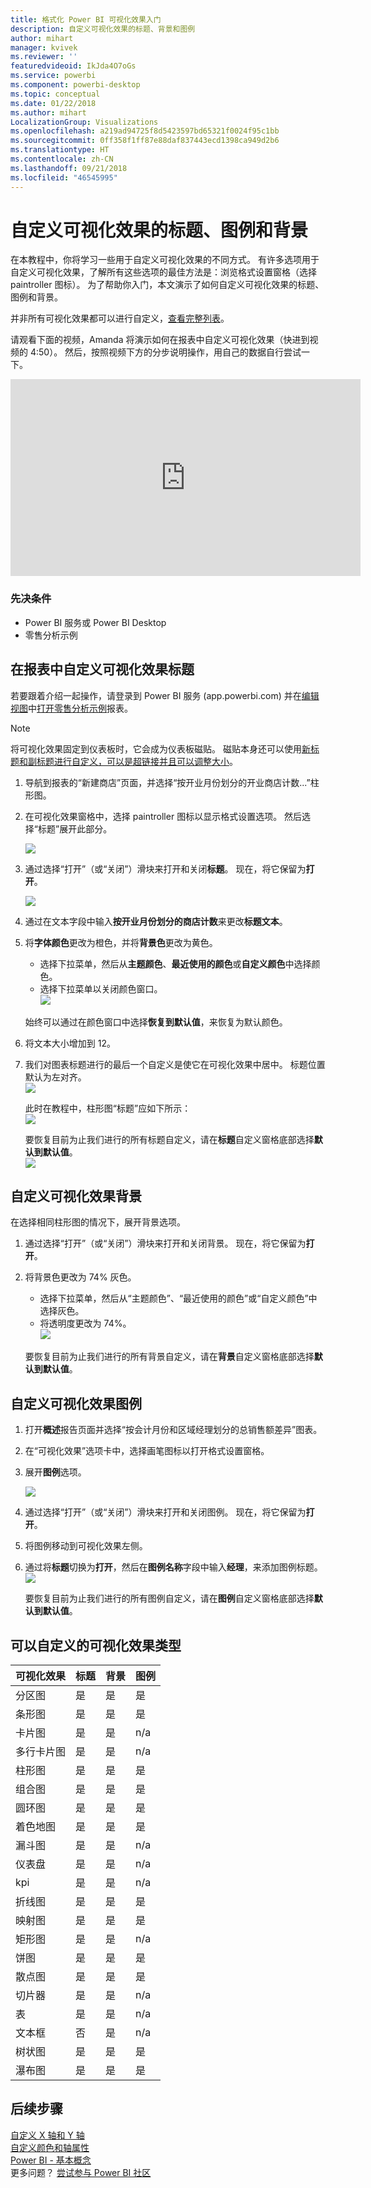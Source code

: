 ```yaml
---
title: 格式化 Power BI 可视化效果入门
description: 自定义可视化效果的标题、背景和图例
author: mihart
manager: kvivek
ms.reviewer: ''
featuredvideoid: IkJda4O7oGs
ms.service: powerbi
ms.component: powerbi-desktop
ms.topic: conceptual
ms.date: 01/22/2018
ms.author: mihart
LocalizationGroup: Visualizations
ms.openlocfilehash: a219ad94725f8d5423597bd65321f0024f95c1bb
ms.sourcegitcommit: 0ff358f1ff87e88daf837443ecd1398ca949d2b6
ms.translationtype: HT
ms.contentlocale: zh-CN
ms.lasthandoff: 09/21/2018
ms.locfileid: "46545995"
---
```

# <a name="customize-visualization-titles-legends-and-backgrounds"></a>自定义可视化效果的标题、图例和背景
在本教程中，你将学习一些用于自定义可视化效果的不同方式。   有许多选项用于自定义可视化效果，了解所有这些选项的最佳方法是：浏览格式设置窗格（选择 paintroller 图标）。  为了帮助你入门，本文演示了如何自定义可视化效果的标题、图例和背景。  

并非所有可视化效果都可以进行自定义，[查看完整列表](#list)。  

请观看下面的视频，Amanda 将演示如何在报表中自定义可视化效果（快进到视频的 4:50）。 然后，按照视频下方的分步说明操作，用自己的数据自行尝试一下。

<iframe width="560" height="315" src="https://www.youtube.com/embed/IkJda4O7oGs" frameborder="0" allowfullscreen></iframe>

### <a name="prerequisites"></a>先决条件
- Power BI 服务或 Power BI Desktop
- 零售分析示例

## <a name="customize-visualization-titles-in-reports"></a>在报表中自定义可视化效果标题
若要跟着介绍一起操作，请登录到 Power BI 服务 (app.powerbi.com) 并在[编辑视图](../service-interact-with-a-report-in-editing-view.md)中[打开零售分析示例](../sample-datasets.md)报表。

> [!NOTE]
> 将可视化效果固定到仪表板时，它会成为仪表板磁贴。  磁贴本身还可以使用[新标题和副标题进行自定义，可以是超链接并且可以调整大小](../service-dashboard-edit-tile.md)。
> 
> 

1. 导航到报表的“新建商店”页面，并选择“按开业月份划分的开业商店计数...”柱形图。
2. 在可视化效果窗格中，选择 paintroller 图标以显示格式设置选项。  然后选择“标题”展开此部分。  

   ![](media/power-bi-visualization-customize-title-background-and-legend/power-bi-formatting-menu.png)
3. 通过选择“打开”（或“关闭”）滑块来打开和关闭**标题**。 现在，将它保留为**打开**。  

   ![](media/power-bi-visualization-customize-title-background-and-legend/onoffslider.png)
4. 通过在文本字段中输入**按开业月份划分的商店计数**来更改**标题文本**。  
5. 将**字体颜色**更改为橙色，并将**背景色**更改为黄色。

   * 选择下拉菜单，然后从**主题颜色**、**最近使用的颜色**或**自定义颜色**中选择颜色。
   * 选择下拉菜单以关闭颜色窗口。  
     ![](media/power-bi-visualization-customize-title-background-and-legend/customizecolorpicker.png)

   始终可以通过在颜色窗口中选择**恢复到默认值**，来恢复为默认颜色。
6. 将文本大小增加到 12。
7. 我们对图表标题进行的最后一个自定义是使它在可视化效果中居中。 标题位置默认为左对齐。  
   ![](media/power-bi-visualization-customize-title-background-and-legend/customizealign.png)

    此时在教程中，柱形图“标题”应如下所示：  
    ![](media/power-bi-visualization-customize-title-background-and-legend/tutorialprogress1.png)

    要恢复目前为止我们进行的所有标题自定义，请在**标题**自定义窗格底部选择**默认到默认值**。  
    ![](media/power-bi-visualization-customize-title-background-and-legend/revertall.png)

## <a name="customize-visualization-backgrounds"></a>自定义可视化效果背景
在选择相同柱形图的情况下，展开背景选项。

1. 通过选择“打开”（或“关闭”）滑块来打开和关闭背景。 现在，将它保留为**打开**。
2. 将背景色更改为 74% 灰色。

   * 选择下拉菜单，然后从“主题颜色”、“最近使用的颜色”或“自定义颜色”中选择灰色。
   * 将透明度更改为 74%。   
     ![](media/power-bi-visualization-customize-title-background-and-legend/power-bi-customize-background.png)

   要恢复目前为止我们进行的所有背景自定义，请在**背景**自定义窗格底部选择**默认到默认值**。

## <a name="customize-visualization-legends"></a>自定义可视化效果图例
1. 打开**概述**报告页面并选择“按会计月份和区域经理划分的总销售额差异”图表。
2. 在“可视化效果”选项卡中，选择画笔图标以打开格式设置窗格。  
3. 展开**图例**选项。

      ![](media/power-bi-visualization-customize-title-background-and-legend/legend.png)
4. 通过选择“打开”（或“关闭”）滑块来打开和关闭图例。 现在，将它保留为**打开**。
5. 将图例移动到可视化效果左侧。    
6. 通过将**标题**切换为**打开**，然后在**图例名称**字段中输入**经理**，来添加图例标题。
   ![](media/power-bi-visualization-customize-title-background-and-legend/legend-move.png)

   要恢复目前为止我们进行的所有图例自定义，请在**图例**自定义窗格底部选择**默认到默认值**。

<a name="list"></a>

## <a name="visualization-types-that-can-be-customized"></a>可以自定义的可视化效果类型

| 可视化效果 | 标题 | 背景 | 图例 |
|:--- |:--- |:--- |:--- |
| 分区图 |是 |是 |是 |
| 条形图 |是 |是 |是 |
| 卡片图 |是 |是 |n/a |
| 多行卡片图 |是 |是 |n/a |
| 柱形图 |是 |是 |是 |
| 组合图 |是 |是 |是 |
| 圆环图 |是 |是 |是 |
| 着色地图 |是 |是 |是 |
| 漏斗图 |是 |是 |n/a |
| 仪表盘 |是 |是 |n/a |
| kpi |是 |是 |n/a |
| 折线图 |是 |是 |是 |
| 映射图 |是 |是 |是 |
| 矩形图 |是 |是 |n/a |
| 饼图 |是 |是 |是 |
| 散点图 |是 |是 |是 |
| 切片器 |是 |是 |n/a |
| 表 |是 |是 |n/a |
| 文本框 |否 |是 |n/a |
| 树状图 |是 |是 |是 |
| 瀑布图 |是 |是 |是 |

## <a name="next-steps"></a>后续步骤
[自定义 X 轴和 Y 轴](power-bi-visualization-customize-x-axis-and-y-axis.md)  
[自定义颜色和轴属性](service-getting-started-with-color-formatting-and-axis-properties.md)  
[Power BI - 基本概念](../consumer/end-user-basic-concepts.md)  
更多问题？ [尝试参与 Power BI 社区](http://community.powerbi.com/)

